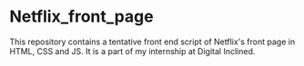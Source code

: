 # Netflix_front_page
This repository contains a tentative front end script of Netflix's front page in HTML, CSS and JS. 
It is a part of my internship at Digital Inclined.
